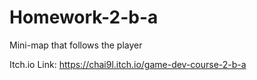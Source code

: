 # Homework-2-b-a
Mini-map that follows the player

Itch.io Link:
https://chai9l.itch.io/game-dev-course-2-b-a

